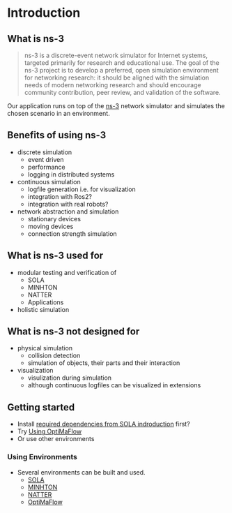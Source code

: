 # Introduction

## What is ns-3

> ns-3 is a discrete-event network simulator for Internet systems, targeted primarily for research and educational use. The goal of the ns-3 project is to develop a preferred, open simulation environment for networking research: it should be aligned with the simulation needs of modern networking research and should encourage community contribution, peer review, and validation of the software.

Our application runs on top of the [ns-3](https://www.nsnam.org/) network simulator and simulates the chosen scenario in an environment.

## Benefits of using ns-3

- discrete simulation
    - event driven
    - performance
    - logging in distributed systems
- continuous simulation
    - logfile generation i.e. for visualization
    - integration with Ros2?
    - integration with real robots?
- network abstraction and simulation
    - stationary devices
    - moving devices
    - connection strength simulation

## What is ns-3 used for

- modular testing and verification of
    - SOLA
    - MINHTON
    - NATTER
    - Applications
- holistic simulation

## What is ns-3 not designed for

- physical simulation
    - collision detection
    - simulation of objects, their parts and their interaction
- visualization
    - visulization during simulation
    - although continuous logfiles can be visualized in extensions

## Getting started

- Install [required dependencies from SOLA indroduction](../../docs/index.md#getting-started) first?
- Try [Using OptiMaFlow](./optimaflow-ns3/using.md)
- Or use other environments
### Using Environments

- Several environments can be built and used. 
    - [SOLA](./sola-ns3/using.md)
    - [MINHTON](./minhton-ns3/using.md)
    - [NATTER](./natter-ns3/using.md)
    - [OptiMaFlow](./optimaflow-ns3/using.md)


